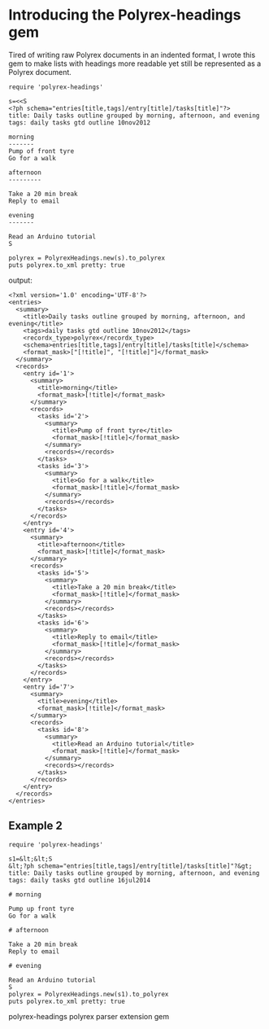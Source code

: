 # Introducing the Polyrex-headings gem

Tired of writing raw Polyrex documents in an indented format, I wrote this gem to make lists with headings more readable yet still be represented as a Polyrex document.


    require 'polyrex-headings'

    s=<<S
    <?ph schema="entries[title,tags]/entry[title]/tasks[title]"?>
    title: Daily tasks outline grouped by morning, afternoon, and evening
    tags: daily tasks gtd outline 10nov2012

    morning
    -------
    Pump of front tyre
    Go for a walk

    afternoon
    ---------

    Take a 20 min break
    Reply to email

    evening
    -------

    Read an Arduino tutorial
    S

    polyrex = PolyrexHeadings.new(s).to_polyrex
    puts polyrex.to_xml pretty: true

output:

    <?xml version='1.0' encoding='UTF-8'?>
    <entries>
      <summary>
        <title>Daily tasks outline grouped by morning, afternoon, and evening</title>
        <tags>daily tasks gtd outline 10nov2012</tags>
        <recordx_type>polyrex</recordx_type>
        <schema>entries[title,tags]/entry[title]/tasks[title]</schema>
        <format_mask>["[!title]", "[!title]"]</format_mask>
      </summary>
      <records>
        <entry id='1'>
          <summary>
            <title>morning</title>
            <format_mask>[!title]</format_mask>
          </summary>
          <records>
            <tasks id='2'>
              <summary>
                <title>Pump of front tyre</title>
                <format_mask>[!title]</format_mask>
              </summary>
              <records></records>
            </tasks>
            <tasks id='3'>
              <summary>
                <title>Go for a walk</title>
                <format_mask>[!title]</format_mask>
              </summary>
              <records></records>
            </tasks>
          </records>
        </entry>
        <entry id='4'>
          <summary>
            <title>afternoon</title>
            <format_mask>[!title]</format_mask>
          </summary>
          <records>
            <tasks id='5'>
              <summary>
                <title>Take a 20 min break</title>
                <format_mask>[!title]</format_mask>
              </summary>
              <records></records>
            </tasks>
            <tasks id='6'>
              <summary>
                <title>Reply to email</title>
                <format_mask>[!title]</format_mask>
              </summary>
              <records></records>
            </tasks>
          </records>
        </entry>
        <entry id='7'>
          <summary>
            <title>evening</title>
            <format_mask>[!title]</format_mask>
          </summary>
          <records>
            <tasks id='8'>
              <summary>
                <title>Read an Arduino tutorial</title>
                <format_mask>[!title]</format_mask>
              </summary>
              <records></records>
            </tasks>
          </records>
        </entry>
      </records>
    </entries>

## Example 2

    require 'polyrex-headings'

    s1=&lt;&lt;S
    &lt;?ph schema="entries[title,tags]/entry[title]/tasks[title]"?&gt;
    title: Daily tasks outline grouped by morning, afternoon, and evening
    tags: daily tasks gtd outline 16jul2014

    # morning

    Pump up front tyre
    Go for a walk

    # afternoon

    Take a 20 min break
    Reply to email

    # evening

    Read an Arduino tutorial
    S
    polyrex = PolyrexHeadings.new(s1).to_polyrex
    puts polyrex.to_xml pretty: true



polyrex-headings polyrex parser extension gem

